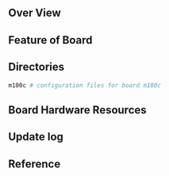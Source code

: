 ## Over View

## Feature of Board

## Directories

```sh
m100c # configuration files for board m100c
```

## Board Hardware Resources

## Update log

## Reference
